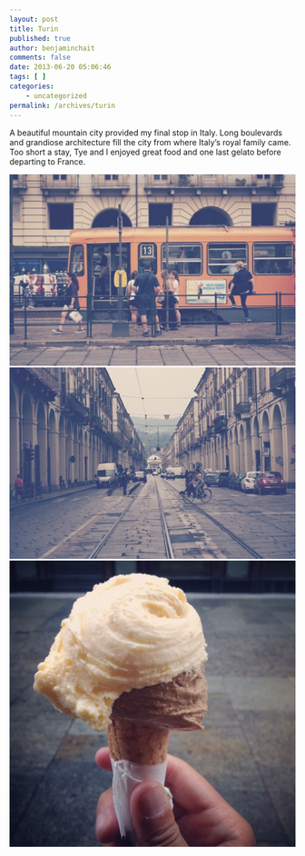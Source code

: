 ```yaml
---
layout: post
title: Turin
published: true
author: benjaminchait
comments: false
date: 2013-06-20 05:06:46
tags: [ ]
categories:
    - uncategorized
permalink: /archives/turin
---
```

A beautiful mountain city provided my final stop in Italy. Long boulevards and grandiose architecture fill the city from where Italy’s royal family came. Too short a stay, Tye and I enjoyed great food and one last gelato before departing to France.


![Tram][1] 
![Long view toward Piazza Vittorio Veneto][2] 
![Gelato][3]

 [1]: /wp-content/uploads/media/img/2013/06-wp/20130625-000033.jpg
 [2]: /wp-content/uploads/media/img/2013/06-wp/20130625-000042.jpg
 [3]: /wp-content/uploads/media/img/2013/06-wp/20130625-000241.jpg